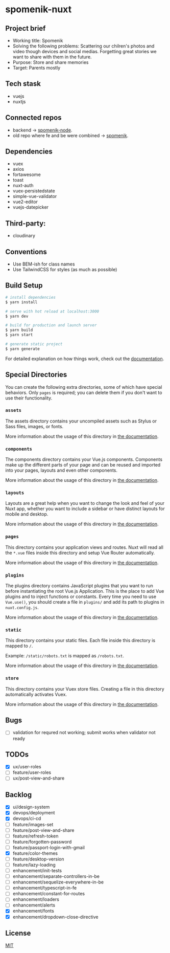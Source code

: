 # spomenik-nuxt

## Project brief

- Working title: Spomenik
- Solving the following problems: Scattering our chilren's photos and video though devices and social medias. Forgetting great stories we want to share with them in the future.
- Purpose: Store and share memories
- Target: Parents mostly 

## Tech stask

- vuejs
- nuxtjs

## Connected repos

- backend -> [spomenik-node](https://github.com/MilenaPetkanova/spomenik-node).
- old repo where fe and be were combined -> [spomenik](https://github.com/MilenaPetkanova/spomenik).


## Dependencies

- vuex
- axios
- fortawesome
- toast
- nuxt-auth
- vuex-persistedstate
- simple-vue-validator
- vue2-editor
- vuejs-datepicker

## Third-party:

- cloudinary

## Conventions

- Use BEM-ish for class names
- Use TailwindCSS for styles (as much as possible)

## Build Setup

```bash
# install dependencies
$ yarn install

# serve with hot reload at localhost:3000
$ yarn dev

# build for production and launch server
$ yarn build
$ yarn start

# generate static project
$ yarn generate
```

For detailed explanation on how things work, check out the [documentation](https://nuxtjs.org).

## Special Directories

You can create the following extra directories, some of which have special behaviors. Only `pages` is required; you can delete them if you don't want to use their functionality.

### `assets`

The assets directory contains your uncompiled assets such as Stylus or Sass files, images, or fonts.

More information about the usage of this directory in [the documentation](https://nuxtjs.org/docs/2.x/directory-structure/assets).

### `components`

The components directory contains your Vue.js components. Components make up the different parts of your page and can be reused and imported into your pages, layouts and even other components.

More information about the usage of this directory in [the documentation](https://nuxtjs.org/docs/2.x/directory-structure/components).

### `layouts`

Layouts are a great help when you want to change the look and feel of your Nuxt app, whether you want to include a sidebar or have distinct layouts for mobile and desktop.

More information about the usage of this directory in [the documentation](https://nuxtjs.org/docs/2.x/directory-structure/layouts).


### `pages`

This directory contains your application views and routes. Nuxt will read all the `*.vue` files inside this directory and setup Vue Router automatically.

More information about the usage of this directory in [the documentation](https://nuxtjs.org/docs/2.x/get-started/routing).

### `plugins`

The plugins directory contains JavaScript plugins that you want to run before instantiating the root Vue.js Application. This is the place to add Vue plugins and to inject functions or constants. Every time you need to use `Vue.use()`, you should create a file in `plugins/` and add its path to plugins in `nuxt.config.js`.

More information about the usage of this directory in [the documentation](https://nuxtjs.org/docs/2.x/directory-structure/plugins).

### `static`

This directory contains your static files. Each file inside this directory is mapped to `/`.

Example: `/static/robots.txt` is mapped as `/robots.txt`.

More information about the usage of this directory in [the documentation](https://nuxtjs.org/docs/2.x/directory-structure/static).

### `store`

This directory contains your Vuex store files. Creating a file in this directory automatically activates Vuex.

More information about the usage of this directory in [the documentation](https://nuxtjs.org/docs/2.x/directory-structure/store).

## Bugs
- [ ] validation for requred not working; submit works when validator not ready

## TODOs
- [x] ux/user-roles
- [ ] feature/user-roles
- [ ] ux/post-view-and-share

## Backlog

- [x] ui/design-system
- [x] devops/deployment
- [x] devops/ci-cd
- [ ] feature/images-set
- [ ] feature/post-view-and-share
- [ ] feature/refresh-token
- [ ] feature/forgotten-password
- [ ] feature/passport-login-with-gmail
- [x] feature/color-themes
- [ ] feature/desktop-version
- [ ] feature/lazy-loading
- [ ] enhancement/init-tests
- [ ] enhancement/separate-controllers-in-be
- [ ] enhancement/sequelize-everywhere-in-be
- [ ] enhancement/typescript-in-fe
- [ ] enhancement/constant-for-routes
- [ ] enhancement/loaders
- [ ] enhancement/alerts
- [x] enhancement/fonts
- [x] enhancement/dropdown-close-directive

## License
[MIT](https://choosealicense.com/licenses/mit/)
